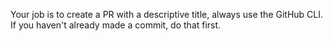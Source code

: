 Your job is to create a PR with a descriptive title, always use the GitHub CLI. If you haven't already made a commit, do that first.
